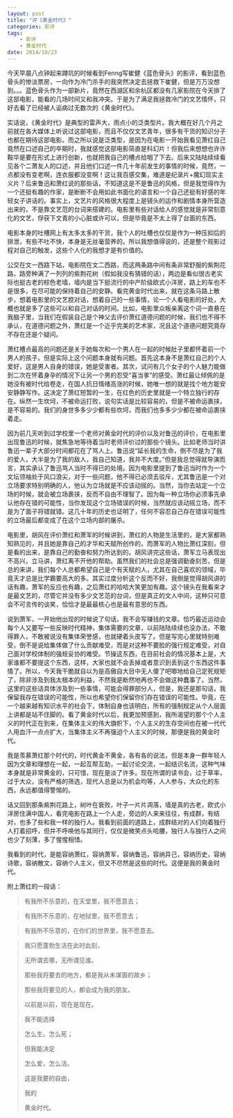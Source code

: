 ```yaml
---
layout: post
title: "评《黄金时代》" 
categories: 影评
tags: 
	- 影评
	- 黄金时代
date: 2014/10/23
---
```




今天早晨八点钟起来蹲坑的时候看到Fenng写崔健《蓝色骨头》的影评，看到蓝色骨头的惨淡票房，一向作为冷门杀手的我突然决定去拯救下崔健，但是万万没想到。。。蓝色骨头作为一部新片，竟然在西湖区和余杭区都没有几家影院在今天排了这部电影，能看的几场时间又和我冲突。于是为了满足我拯救冷门的文艺情怀，只好去看了已经被人诟病过无数次的《黄金时代》。

<!--more-->
实话说，《黄金时代》是典型的雷声大，雨点小的泛类型片。我大概在好几个月之前就在各大媒体上听说过这部电影，而且不仅仅文艺青年，很多有干货的知识分子也都在期待这部电影。而之所以说是泛类型，是因为在电影一开始我看见萧红自己竟然在口述自己的卒期时，我就感觉这部电影简直是科幻片！但我后来想想也许许鞍华是要在形式上进行创新，也就把我自己的槽点给咽了下去。后来又陆陆续续看见各个二萧友人的口述，并且他们口述一件几十年前发生的事情的时候，竟然，一点都没有变老啊，连衣服都没变啊！这让我百感交集，难道是纪录片+魔幻现实主义片？后来鲁迅和萧红说的那些话，不知道这是不是鲁迅的风格，但是我觉得作为一个还挺有趣的作家，是断断不会用如此书面化的语言和一个自己还挺有好感的年轻女子讲话的。事实上，文艺片的风格很大程度上是镜头的运作和剧情本身所营造出来的，不是靠文艺范的台词来搭建的。电影里有些对话给人的感觉就是非常刻意化的文艺，俘获下文青的小心脏或许可以，但是毕竟是不太上得了台面的东西。

电影本身的吐槽网上有太多太多的干货，我个人的吐槽也仅仅是作为一种压抑后的排泄，有些不吐不快，本身是无丝毫营养的。所以我想值得说的，还是整个观影过程对自己的触发，这些个人化的我想才是有价值的。

公交在文一西路下站，电影院在文二西路，而这两条路中间有条非常舒服的紫荆花路，路旁种满了一列列的紫荆花树（假如我没有猜错的话），两边是看似很古老实际也挺古老的棕色老墙，墙内是当下挺流行的中产阶级欧式小洋房，路上的车也不是很多，在尽可能的保持着自己的安静。看完黄金时代出来，就在这条马路上散步，想着电影里的文艺腔对话，想着自己的一些事情，论一个人看电影的好处，大概也就是多了这些可以和自己对话的时间。比如，电影里众叛亲离这个词一直悬在我脑子里，当我们在假装自己是个神父去评价萧红道德问题的时候，我们也不得不承认，在道德问题之外，萧红是一个近乎完美的艺术家，况且这个道德问题究竟存不存在还是个疑问。

萧红槽点最高的问题还是关于她每次和一个男人在一起的时候肚子里都怀着前一个男人的孩子。但是实际上这个问题本身就有问题。首先这本身不是萧红自己的个人爱好，这是男人自身的错误，她是受害者。其次，试问有几个女子的个人魅力能做到二次在怀着身孕的情况下让另一个男的忍受“喜当爹”的感受。萧红最让倾佩的是她没有被时代给卷走，在国人抗日情绪高涨的时候，她唯一想的就是找个地方能安安静静写作。这决定了萧红短暂的一生，在红色的历史里就是一个特立独行的存在。纵然一生坎坷，不被命运打败，说句实话是比较容易的，但是不被命运裹挟，是不容易的。我们的身世多多少少都有些坎坷，而我们也多多少少都在被命运裹挟着走。

因为前几天听到过学校里一个老师对黄金时代的评价以及对鲁迅的评价，在电影里出现鲁迅的时候，就焦急地等待着当时老师评价过的那些个镜头。比如老师当时讲鲁迅一辈子大部分时间都花在了骂人上。鲁迅说“延长我的生命，倒不尽是为了我的爱人，大半是为了我的敌人，我自己知道，我并不大度。”但是我总觉得就导演而言，其实承认了鲁迅骂人当时不得已的处境。因为电影里提到了鲁迅当时作为一个文坛领袖处于风口浪尖，对于一些问题，他不得已必须去驳斥，尤其鲁迅是一个对立场要求特别明确的人，他认为立场就是不应该动摇的。当然，当你去站定一个立场的时候，就会被立场裹挟，反而不自由不理智了。因为每一种立场你必须事先承认他存在错的可能性，当你发现这个立场错误的时候，当然就应该动摇立场，而不是为了面子将错就错。这几十年的历史也证明了，任何不容忍自己存在错误可能性的立场最后都变成了在这个立场内部的屠杀。

电影里，胡风在评价萧红和萧军的时候讲到，萧红的人物是生活里的，是大家都熟知熟见的，并且她是靠自己的才华和天赋所创作的，而萧军的人物比萧红深刻，但是看的出来，是靠自己的勤奋和努力所达到的。胡风讲完这些话，萧军立马表现出不高兴，立马讲，萧红离不开他的帮助。虽然我们的社会总是强调勤奋刻苦，但是总的来讲，我们每个人总都希望自己是个有天赋的人，尤其在自己喜欢的领域，毕竟天才总是比学霸要高大的多。其实过度分析这个反而不好，我倒是觉得胡风讲的话有趣，萧军的反应也有趣，之后萧红的哈哈大笑更加有趣。这个镜头在我看来才是最文艺的，尽管它并没有多少文艺范的台词，但是真正的文人中间，这种只可意会不可言传的谈笑，恰恰才是最最核心也是最有意思的东西。

说到萧军，一开始他出现的时候说了句话，我不会写赚钱的文章。恰巧最近运动会每个人又要写一些反映时代精神，集体需要的文章，以前陆陆续续也没办法，不敢得罪人，不敢被说没有集体荣誉感，也就硬着头皮写了。但是写完心里就特别难受，倒不是说给集体做了什么贡献难受，而是对这种不要脸的强行规定难受，对自己面对学校体制的强规妥协的难受。节操这东西，在目前社会的情况基本上是，大家谁都不要提这个东西，这样，大家也就不会丢掉或者意识到丢到这个东西这件事情了。所以，今天我干脆就自以为是高傲自大目中无人傻了吧唧地给自己定死规矩了，除非涉及到我太根本的利益，不然我是断然地再也不会做这种蠢事了。当然，这里的这些话具体涉及到一些事情，可能会得罪部分人，但是，我还是那句话，我保留我存在错误的可能性，所以也希望你们保留你们存在错误的可能性。毕竟，在一个越来越有知识水平的社会下，体制自身也该明白，所有的强制规定从个人层面上讲都是站不住脚的。看了黄金时代以后，我更加预感到，我所渴望的那个个人主义的时代正在到来，在集体主义的伟大旗帜下，个人主义的生存空间也在被一代代人用血汗一点点扩大，当集体主义不再强迫个人主义的时候，那便是我的黄金时代。

我是羡慕萧红那个时代的，时代黄金不黄金，各有各的说法，但是本身一群年轻人因为文章和理想在一起，一起互帮互助，一起讨论交流，一起结识名流，这种气味本身就是非常黄金的，只可惜，现在是淡了许多。现在所谓的读书会，过于草率，过于大众，没有严格的筛选，现代人总是以为机会均等，人人参与，大众化的东西，永远都值得警惕的。

话又回到那条紫荆花路上，树叶在衰败，叶子一片片凋落，墙是真的古老，欧式小洋房住满中国人，看完电影在路上一个人走，旁边的人来来往往，有成群，有结对，也多了些和我一样的独行人。我看到前面的道路上，成群结对的人们向着独行人打着招呼，但并不呼唤他与其同行，仅仅是微笑点头哈腰，独行人与独行人之间也少了刻薄，多了惺惺相惜。

我看到的时代，是能容纳萧红，容纳萧军，容纳鲁迅，容纳异己，容纳历史，容纳诗歌，容纳散文，容纳个人主义，但又不尽然是这些的时代。这便是我的黄金时代。

附上萧红的一段话：

>有我所不乐意的，在天堂里，我不愿意去；

>有我所不乐意的，在地狱里，我不愿意去； 

>有我所不乐意的，在你们的世界里，我不愿意去。 

>我只愿蓬勃生活在此时此刻， 
>
>无所谓去哪，无所谓见谁。 
>
>那些我将要去的地方，都是我从未谋面的故乡； 
>
>那些我将要见的人，都会成为我的朋友。 
>
>以前是以前，现在是现在。 
>
>我不能选择 
>
>怎么生，怎么死； 
>
>但我能决定 
>
>怎么爱，怎么活。 
>
>这是我要的自由， 
>
>我的 
>
>黄金时代。
